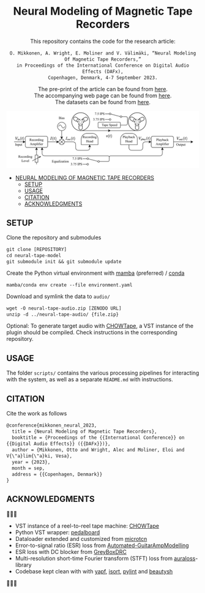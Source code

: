 <div align="center">

# Neural Modeling of Magnetic Tape Recorders

This repository contains the code for the research article:

```
O. Mikkonen, A. Wright, E. Moliner and V. Välimäki, “Neural Modeling Of Magnetic Tape Recorders,”
in Proceedings of the International Conference on Digital Audio Effects (DAFx),
Copenhagen, Denmark, 4-7 September 2023.
```

The pre-print of the article can be found from [here](https://arxiv.org/abs/2305.16862).<br>
The accompanying web page can be found from [here](http://research.spa.aalto.fi/publications/papers/dafx23-neural-tape/).<br>
The datasets can be found from [here](http://www.zenodo.org).

![System block diagram](./reel-to-reel.png?raw=true)

</div>

- [NEURAL MODELING OF MAGNETIC TAPE RECORDERS](#neural-modeling-of-magnetic-tape-recorders)
  - [SETUP](#setup)
  - [USAGE](#usage)
  - [CITATION](#citation)
  - [ACKNOWLEDGMENTS](#acknowledgments)

## SETUP

Clone the repository and submodules
```
git clone [REPOSITORY]
cd neural-tape-model
git submodule init && git submodule update
```

Create the Python virtual environment with [mamba](https://mamba.readthedocs.io/en/latest/) (preferred) / [conda](https://docs.conda.io/en/latest/)
```
mamba/conda env create --file environment.yaml
```

Download and symlink the data to `audio/`
```
wget -O neural-tape-audio.zip [ZENODO URL]
unzip -d ../neural-tape-audio/ {file.zip}
```

Optional: To generate target audio with [CHOWTape](https://github.com/jatinchowdhury18/AnalogTapeModel), a VST instance of the plugin should be compiled. Check instructions in the corresponding repository.

## USAGE

The folder `scripts/` contains the various processing pipelines for interacting with the system, as well as a separate `README.md` with instructions.

## CITATION

Cite the work as follows
```
@conference{mikkonen_neural_2023,
  title = {Neural Modeling of Magnetic Tape Recorders},
  booktitle = {Proceedings of the {{International Conference}} on {{Digital Audio Effects}} ({{DAFx}})},
  author = {Mikkonen, Otto and Wright, Alec and Moliner, Eloi and V{\"a}lim{\"a}ki, Vesa},
  year = {2023},
  month = sep,
  address = {{Copenhagen, Denmark}}
}
```

## ACKNOWLEDGMENTS

:black_heart::black_heart::black_heart:
- VST instance of a reel-to-reel tape machine: [CHOWTape](https://github.com/jatinchowdhury18/AnalogTapeModel)
- Python VST wrapper: [pedalboard](https://github.com/spotify/pedalboard)
- Dataloader extended and customized from [microtcn](https://github.com/csteinmetz1/micro-tcn)
- Error-to-signal ratio (ESR) loss from [Automated-GuitarAmpModelling](https://github.com/Alec-Wright/Automated-GuitarAmpModelling)
- ESR loss with DC blocker from [GreyBoxDRC](https://github.com/Alec-Wright/GreyBoxDRC)
- Multi-resolution short-time Fourier transform (STFT) loss from [auraloss](https://github.com/csteinmetz1/auraloss)-library
- Codebase kept clean with with [yapf](https://github.com/google/yapf), [isort](https://github.com/pycqa/isort/), [pylint](https://github.com/pylint-dev/pylint) and [beautysh](https://github.com/lovesegfault/beautysh)

:black_heart::black_heart::black_heart:

